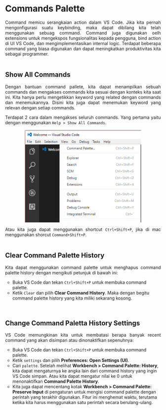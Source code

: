 # Commands Palette
<p align="justify">
Command memicu serangkaian action dalam VS Code. Jika kita pernah mengonfigurasi suatu keybinding, maka dapat dibilang kita telah menggunakan sebuag command. Command juga digunakan oelh extensions untuk mengekspos fungsionalitas kepada pengguna, bind action di UI VS Code, dan mengimplementasikan internal logic. Terdapat beberapa command yang biasa digunakan dan dapat meningkatkan produktivitas kita sebagai programmer.<br><br>

## Show All Commands
<p align="justify">
Dengan bantuan command pallete, kita dapat menampilkan sebuah commands dan mengakses commands kita sesuai dengan konteks kita saat ini. Kita hanya perlu mengetikkan keyword yang related dengan commands dan menemukannya. Disini kita juga dapat menemukan keyword yang relevan dengan setiap commands.<br>

<p align="justify">
Terdapat 2 cara dalam mengakses seluruh commands. Yang pertama yaitu dengan menggunakan <code>Help > Show All Commands</code>.<br>

<p align="center">
<img height="300rm" align="center" src="https://github.com/Ouroboros-Tech/modul-pembelajaran/blob/main/image/command-pallete-1.png"><br>

<p align="justify">
Atau kita juga dapat menggunakan shortcut <code>Ctrl+Shift+P</code>, jika di mac menggunakan shorcut <code>Command+Shift+P</code>.<br><br>

## Clear Command Palette History
<p align="justify">
Kita dapat menggunakan command palette untuk menghapus command palette history dengan mengikuti petunjuk di bawah ini:<br>

<ol style="list-style-type:circle;" style="text-align:justify">
  <li>Buka VS Code dan tekan <code>Ctrl+Shift+P</code> untuk membuka command palette.</li>
  <li>Ketik <code>Clear</code> dan pilih <strong>Clear Command History</strong>. Maka dengan begitu command palette history yang kita miliki sekarang kosong.</li>
</ol><br>

## Change Command Paletta History Settings
<p align="justify">
VS Code memungkinan kita untuk membatasi berapa banyak recent command yang akan disimpan atau dinonaktifkan sepenuhnya:<br>

<ol style="list-style-type:circle;" style="text-align:justify">
  <li>Buka VS Code dan tekan <code>Ctrl+Shift+P</code> untuk membuka command palette.</li>
  <li>Ketik <code>settings</code> dan pilih <strong>Preferences: Open Settings (UI)</strong>.</li>
  <li>Cari <code>palette</code>. Setelah melihat <strong>Workbench > Command Palette: History</strong>, kita dapat mengaturnya ke angka lain dari command history yang ingin VS Code simpan. Atau kita dapat mengatur nilai ke 0 untuk menonaktifkan <strong>Command Palette History</strong>.</li>
    <li>Kita juga dapat mencentang kotak <strong>Workbench > Command Palette: Preserve Input</strong> di pengaturan untuk mengisi command palette dengan perintah yang terakhir digunakan. Fitur ini menghemat waktu, terutama ketika kita harus menggunakan satu perintah secara berulang-ulang.</li>
</ol><br>
